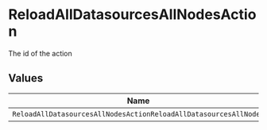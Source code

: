 # ReloadAllDatasourcesAllNodesAction

The id of the action


## Values

| Name                                                             | Value                                                            |
| ---------------------------------------------------------------- | ---------------------------------------------------------------- |
| `ReloadAllDatasourcesAllNodesActionReloadAllDatasourcesAllNodes` | ReloadAllDatasourcesAllNodes                                     |